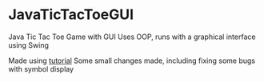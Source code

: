# JavaTicTacToeGUI

Java Tic Tac Toe Game with GUI
Uses OOP, runs with a graphical interface using Swing

Made using [tutorial](https://www.ntu.edu.sg/home/ehchua/programming/java/JavaGame_TicTacToe.html)
Some small changes made, including fixing some bugs with symbol display
